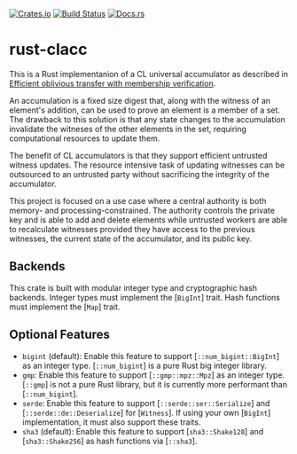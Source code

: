 [![Crates.io](https://img.shields.io/crates/v/rust-clacc.svg)](https://crates.io/crates/rust-clacc)
[![Build Status](https://github.com/johnoliverdriscoll/rust-clacc/actions/workflows/rust.yml/badge.svg)](https://github.com/johnoliverdriscoll/rust-clacc/actions/workflows/rust.yml)
[![Docs.rs](https://img.shields.io/badge/docs.rs-rustdoc-green)](https://docs.rs/rust-clacc)

# rust-clacc

This is a Rust implementanion of a CL universal accumulator as described
in [Efficient oblivious transfer with membership verification][1].

An accumulation is a fixed size digest that, along with the witness of an
element's addition, can be used to prove an element is a member of a set.
The drawback to this solution is that any state changes to the
accumulation invalidate the witneses of the other elements in the set,
requiring computational resources to update them.

The benefit of CL accumulators is that they support efficient untrusted
witness updates. The resource intensive task of updating witnesses can be
outsourced to an untrusted party without sacrificing the integrity of the
accumulator.

This project is focused on a use case where a central authority is both
memory- and processing-constrained. The authority controls the private key
and is able to add and delete elements while untrusted workers are able to
recalculate witnesses provided they have access to the previous witnesses,
the current state of the accumulator, and its public key.

## Backends
This crate is built with modular integer type and cryptographic hash
backends. Integer types must implement the [`BigInt`] trait. Hash functions
must implement the [`Map`] trait.

## Optional Features
- `bigint` (default): Enable this feature to support
  [`::num_bigint::BigInt`] as an integer type. [`::num_bigint`] is
  a pure Rust big integer library.
- `gmp`: Enable this feature to support [`::gmp::mpz::Mpz`] as an
  integer type. [`::gmp`] is not a pure Rust library, but it is
  currently more performant than [`::num_bigint`].
- `serde`: Enable this feature to support [`::serde::ser::Serialize`] and
  [`::serde::de::Deserialize`] for [`Witness`]. If using your own
  [`BigInt`] implementation, it must also support these traits.
- `sha3` (default): Enable this feature to support [`sha3::Shake128`]
  and [`sha3::Shake256`] as hash functions via [`::sha3`].

[1]: https://journals.sagepub.com/doi/pdf/10.1177/1550147719875645
